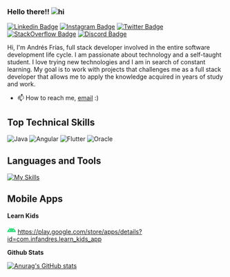 ### Hello there!! <img src="https://user-images.githubusercontent.com/1303154/88677602-1635ba80-d120-11ea-84d8-d263ba5fc3c0.gif" width="28px" height="28px" alt="hi">

[![Linkedin Badge](https://img.shields.io/badge/-AndresF-0e76a8?style=flat&labelColor=0e76a8&logo=linkedin&logoColor=white)](https://www.linkedin.com/in/andres-frias-guzman/)
[![Instagram Badge](https://img.shields.io/badge/-andres_frias1214-833AB4?style=flat&labelColor=833AB4&logo=instagram&logoColor=white)](https://www.instagram.com/andres_frias1214/)
[![Twitter Badge](https://img.shields.io/badge/-@AjfriasG-1ca0f1?style=flat&labelColor=1ca0f1&logo=twitter&logoColor=white&link=https://twitter.com/Ipenywis)](https://twitter.com/AjfriasG)
[![StackOverflow Badge](https://img.shields.io/badge/-AndresF-ef8236?style=flat&labelColor=ef8236&logo=stackoverflow&logoColor=white)](https://stackoverflow.com/users/16978482/andres-frias)
[![Discord Badge](https://img.shields.io/badge/-AndresFrias-5865F2?style=flat&labelColor=5865F2&logo=discord&logoColor=white)](https://discordapp.com/users/AndresFrias#2506)

Hi, I'm Andrés Frías, full stack developer involved in the entire software development life cycle. I am passionate about technology and a self-taught student. I love trying new technologies and I am in search of constant learning. My goal is to work with projects that challenges me as a full stack developer that allows me to apply the knowledge acquired in years of study and work.

- 📫 How to reach me, [email](mailto:afriasdev@gmail.com) :)

## Top Technical Skills ##
![Java](https://img.shields.io/badge/java-%23ED8B00.svg?style=for-the-badge&logo=java&logoColor=white)
![Angular](https://img.shields.io/badge/angular-%23DD0031.svg?style=for-the-badge&logo=angular&logoColor=white)
![Flutter](https://img.shields.io/badge/Flutter-%2302569B.svg?style=for-the-badge&logo=Flutter&logoColor=white)
![Oracle](https://img.shields.io/badge/Oracle-F80000?style=for-the-badge&logo=oracle&logoColor=white)

## Languages and Tools ##

[![My Skills](https://skillicons.dev/icons?i=js,html,css,vscode,php,laravel,spring,hibernate,maven,androidstudio,mysql,aws,bootstrap,dart,py,django,flask,ts,eclipse,firebase,gcp,idea,jquery,mongodb,postgres,cloudflare,py,wordpress)](https://skillicons.dev)

## Mobile Apps ##
**Learn Kids**

<code><img height="20" src="https://raw.githubusercontent.com/github/explore/80688e429a7d4ef2fca1e82350fe8e3517d3494d/topics/android/android.png"></code> https://play.google.com/store/apps/details?id=com.infandres.learn_kids_app

**Github Stats**

[![Anurag's GitHub stats](https://github-readme-stats.vercel.app/api?username=sentenciasql&hide=prs,contribs&show_icons=true&theme=dark)](https://github.com/anuraghazra/github-readme-stats)


<!--
**SentenciaSQL/SentenciaSQL** is a ✨ _special_ ✨ repository because its `README.md` (this file) appears on your GitHub profile.

Here are some ideas to get you started:

- 🔭 I’m currently working on ...
- 🌱 I’m currently learning ...
- 👯 I’m looking to collaborate on ...
- 🤔 I’m looking for help with ...
- 💬 Ask me about ...
- 📫 How to reach me: ...
- 😄 Pronouns: ...
- ⚡ Fun fact: ...
-->
